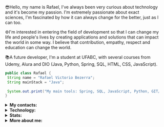 😎Hello, my name is Rafael, I've always been very curious about technology and it's become my passion. I'm extremely passionate about exact sciences, I'm fascinated by how it can always change for the better, just as I can too. 

⚙️I'm interested in entering the field of development so that I can change my life and people's lives by creating applications and solutions that can impact the world in some way. I believe that contribution, empathy, respect and education can change the world.

📚A future developer, I'm a student at UFABC, with several courses from Udemy, Alura and DIO (Java, Python, Spring, SQL, HTML, CSS, JavaScript).

```java
public class Rafael {
 String name = "Rafael Victorio Bezerra";
 String mainStack = "Java";
 
 System.out.print("My main tools: Spring, SQL, JavaScript, Python, GIT/Github.");
}
```

</details>


<details>
  <summary><b>My contacts: </b></summary>

[![Github](https://img.shields.io/badge/-Github-181717?style=for-the-badge&logo=Github&logoColor=white)](https://github.com/Rvictorio)
[![LinkedIn](https://img.shields.io/badge/-LinkedIn-0077B5?style=for-the-badge&logo=LinkedIn&logoColor=white)](https://www.linkedin.com/in/rvictorio)
[![Twitter](https://img.shields.io/badge/-Twitter-1DA1F2?style=for-the-badge&logo=Twitter&logoColor=white)](https://twitter.com/Rvictori0)
[![Gmail](https://img.shields.io/badge/Gmail-D14836?style=for-the-badge&logo=gmail&logoColor=white)](mailto:rvictorio8@gmail.com)

</details>
<details>
  <summary><b>Technology: </b></summary>

| Languages | Level | Comments |
|:----------|------| ------------------|
|JAVA|:star: :star: :star: | My main stack is Java, and I've carried out several personal projects. My main sources of study are courses, books and articles that help me grow within this language. I have solid knowledge of OOP, Spring, JDBC, Design patterns, SOLID, etc.
|Python| :star: :star: | I have a basic understanding of what this language can offer. I had a lot of contact with it in my first four years at university, where I developed programming logic, OOP and the use of various libraries (such as Pandas, which I used to interpret data).
|HTML/CSS/JS| :star: | I can create simple web applications with a few functions using these three tools. I'm currently using them to integrate my knowledge of the Back End with the essentials of the Front End, making creations with visual stylization and functionalities with solid bases of logic.
|SQL| :star: | I know how to perform queries, create tables, update data and insert information. My main tool for using SQL is PostgreSQL, where I prefer to use PGadmin to handle the functions detailed above.

| Ferramentas | Nível | Comentarios |
|:----------|------| ------------------|
|GIT/GITHUB|:star: :star: | Basic knowledge (I understand the tools and their applications)
|Intellij IDEA| :star: :star: | Basic knowledge (My favorite IDE for coding in JAVA)
|VS Code | :star: | Beginner's knowledge (Tool I recently started using)
|Spring Boot| :star: | Beginner's knowledge (I've just started to delve into this tool)
|Angular| :star: | Beginner's knowledge (I've recently started to delve into this tool)
|PostgrSQL| :star: | Beginner's knowledge (I'm becoming familiar with the tool)


  
</details>



<details>
  <summary><b>Stats: </b></summary>
  
  
  ![stats](https://github-readme-stats.vercel.app/api?username=rvictorio&title_color=3498db&text_color=2ecc71&icon_color=3498db&bg_color=00000000&hide_border=true&show_icons=true&include_all_commits=true&count_private=true&disable_animations=true)
  ![](https://komarev.com/ghpvc/?username=rvictorio&style=flat-square&label=Views)
![]( https://badges.pufler.dev/visits/char-al/rvictorio?color=black&logo=github&style=flat-square )
  
</details>

<details>
  <summary><b>More about me: </b></summary>
  
 ## What I've been listening to 🎵:
   ![Spotify recently played](https://spotify-recently-played-readme.vercel.app/api?user=12176639966)
   
## YouTube channels I watch 📺:
  - [Ciência todo dia](https://www.youtube.com/@CienciaTodoDia)
  - [Fiasco](https://www.youtube.com/@GrandeFiasco)
  - [Filipe Deschamps](https://www.youtube.com/@FilipeDeschamps)
  - [Nerdologia](https://www.youtube.com/@nerdologia)
  - [Bandeja](https://www.youtube.com/@BANDEJA)
  - [Attekita Dev](https://www.youtube.com/@attekitadev)
  
  

